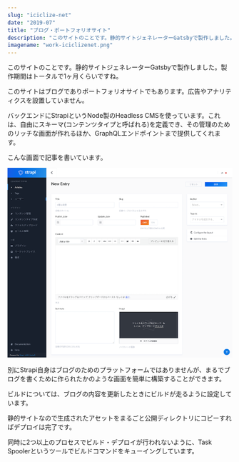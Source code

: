 ```yaml
---
slug: "iciclize-net"
date: "2019-07"
title: "ブログ・ポートフォリオサイト"
description: "このサイトのことです。静的サイトジェネレーターGatsbyで製作しました。"
imagename: "work-iciclizenet.png"
---
```

このサイトのことです。静的サイトジェネレーターGatsbyで製作しました。製作期間はトータルで1ヶ月くらいですね。

このサイトはブログでありポートフォリオサイトでもあります。広告やアナリティクスを設置していません。

バックエンドにStrapiというNode製のHeadless CMSを使っています。これは、自由にスキーマ(コンテンツタイプと呼ばれる)を定義でき、その管理のためのリッチな画面が作れるほか、GraphQLエンドポイントまで提供してくれます。

こんな画面で記事を書いています。

![Strapi screen](../../images/work-iciclizenet-strapi.png)

別にStrapi自身はブログのためのプラットフォームではありませんが、まるでブログを書くために作られたかのような画面を簡単に構築することができます。

ビルドについては、ブログの内容を更新したときにビルドが走るように設定しています。

静的サイトなので生成されたアセットをまるごと公開ディレクトリにコピーすればデプロイは完了です。

同時に2つ以上のプロセスでビルド・デプロイが行われないように、Task Spoolerというツールでビルドコマンドをキューイングしています。